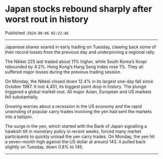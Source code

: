 # Japan stocks rebound sharply after worst rout in history

Published :`2024-08-06 02:22:46`

---

Japanese shares soared in early trading on Tuesday, clawing back some of their record losses from the previous day and underpinning a regional rally.

The Nikkei 225 last traded about 11% higher, while South Korea’s Kospi rebounded by 4.2%. Hong Kong’s Hang Seng Index rose 1%. They all suffered major losses during the previous trading session.

On Monday, the Nikkei closed down 12.4% in its largest one-day fall since October 1987. It lost 4,451, its biggest point drop in history. The plunge triggered a global market rout. All major Asian, European and US markets fell substantially.

Growing worries about a recession in the US economy and the rapid unwinding of popular carry trades involving the yen had sent the markets into a tailspin.

The surge in the yen, which started with the Bank of Japan signalling a hawkish tilt in monetary policy in recent weeks, forced many market participants to quickly unload the yen carry trades. On Monday, the yen hit a seven-month high against the US dollar at around 143. It pulled back slightly on Tuesday, down 0.8% to 145.

---


